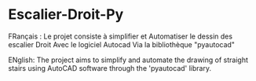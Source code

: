 # Escalier-Droit-Py

FRançais :
    Le projet consiste à simplifier et Automatiser le dessin des escalier Droit Avec le logiciel Autocad Via la bibliothèque "pyautocad"
  
ENglish:
    The project aims to simplify and automate the drawing of straight stairs using AutoCAD software through the 'pyautocad' library.
